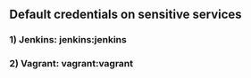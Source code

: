 ## Default credentials on sensitive services

### 1) Jenkins: jenkins:jenkins

### 2) Vagrant: vagrant:vagrant
